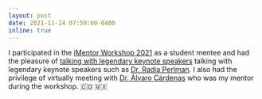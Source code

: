 ```yaml
---
layout: post
date: 2021-11-14 07:59:00-0400
inline: true
---
```


I participated in the <a href="https://sites.google.com/vt.edu/imentor/people/mentors-and-mentees?authuser=0" target="blank">iMentor Workshop 2021</a> as a student mentee and had the pleasure of <a href="https://youtu.be/0lDhCrG9Kz0?t=479" target="blank">talking with legendary keynote speakers</a> talking with legendary keynote speakers such as <a href="https://en.wikipedia.org/wiki/Radia_Perlman" target="blank">Dr. Radia Perlman</a>. I also had the privilege of virtually meeting with <a href="https://twitter.com/Chibchachum/status/1456717574847172609" target="blank">Dr. Álvaro Cárdenas</a> who was my mentor during the workshop. :colombia:	:mexico: